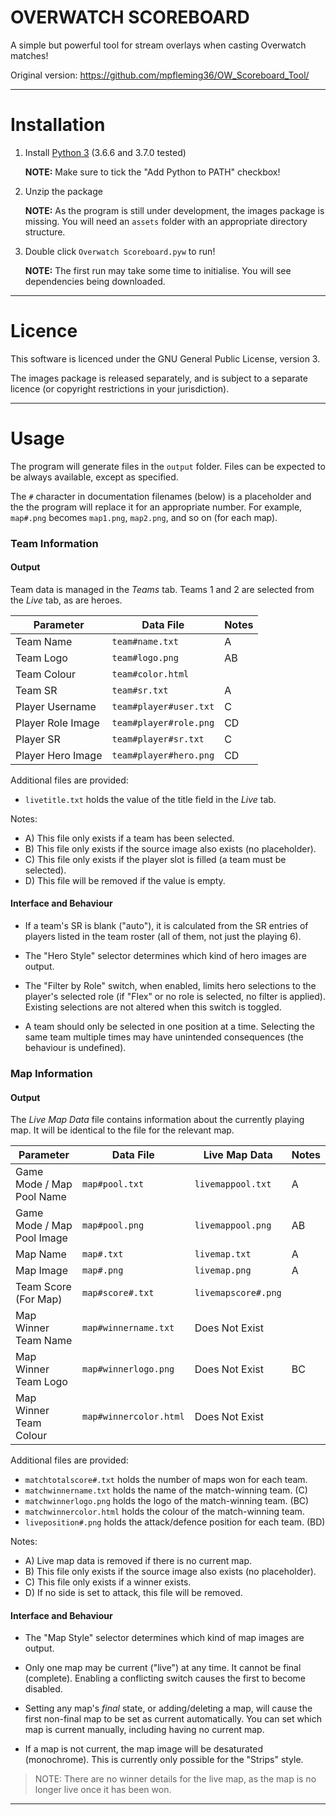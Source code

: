 # OVERWATCH SCOREBOARD

A simple but powerful tool for stream overlays when casting Overwatch matches!

Original version: <https://github.com/mpfleming36/OW_Scoreboard_Tool/>

---

# Installation

1.  Install [Python 3](https://python.org/downloads/) (3.6.6 and 3.7.0 tested)

    **NOTE:** Make sure to tick the "Add Python to PATH" checkbox!

2.  Unzip the package

    **NOTE:** As the program is still under development, the images package is
    missing. You will need an `assets` folder with an appropriate directory
    structure.

3.  Double click `Overwatch Scoreboard.pyw` to run!

    **NOTE:** The first run may take some time to initialise.
    You will see dependencies being downloaded.

---

# Licence

This software is licenced under the GNU General Public License, version 3.

The images package is released separately, and is subject to a separate licence
(or copyright restrictions in your jurisdiction).

---

# Usage

The program will generate files in the `output` folder. Files can be expected
to be always available, except as specified.

The `#` character in documentation filenames (below) is a placeholder and the
the program will replace it for an appropriate number. For example, `map#.png`
becomes `map1.png`, `map2.png`, and so on (for each map).


### Team Information

#### Output

Team data is managed in the *Teams* tab.
Teams 1 and 2 are selected from the *Live* tab, as are heroes.

| Parameter | Data File | Notes |
| --------- | --------- | ----- |
| Team Name | `team#name.txt` | A |
| Team Logo | `team#logo.png` | AB |
| Team Colour | `team#color.html` | |
| Team SR | `team#sr.txt` | A |
| Player Username | `team#player#user.txt` | C |
| Player Role Image | `team#player#role.png` | CD |
| Player SR | `team#player#sr.txt` | C |
| Player Hero Image | `team#player#hero.png` | CD |

Additional files are provided:

-   `livetitle.txt` holds the value of the title field in the *Live* tab.

Notes:

-   A) This file only exists if a team has been selected.
-   B) This file only exists if the source image also exists (no placeholder).
-   C) This file only exists if the player slot is filled (a team must be selected).
-   D) This file will be removed if the value is empty.

#### Interface and Behaviour

-   If a team's SR is blank ("auto"), it is calculated from the SR entries of
    players listed in the team roster (all of them, not just the playing 6).

-   The "Hero Style" selector determines which kind of hero images are output.

-   The "Filter by Role" switch, when enabled, limits hero selections to the
    player's selected role (if "Flex" or no role is selected, no filter is
    applied). Existing selections are not altered when this switch is toggled.

-   A team should only be selected in one position at a time. Selecting the
    same team multiple times may have unintended consequences (the behaviour is
    undefined).

### Map Information

#### Output

The *Live Map Data* file contains information about the currently playing map.
It will be identical to the file for the relevant map.

| Parameter | Data File | Live Map Data | Notes |
| --------- | --------- | ------------- | ----- |
| Game Mode / Map Pool Name | `map#pool.txt` | `livemappool.txt` | A |
| Game Mode / Map Pool Image | `map#pool.png` | `livemappool.png` | AB |
| Map Name  | `map#.txt` | `livemap.txt` | A |
| Map Image | `map#.png` | `livemap.png` | A |
| Team Score (For Map) | `map#score#.txt` | `livemapscore#.png` | |
| Map Winner Team Name | `map#winnername.txt` | Does Not Exist | |
| Map Winner Team Logo | `map#winnerlogo.png` | Does Not Exist | BC |
| Map Winner Team Colour | `map#winnercolor.html` | Does Not Exist | ||

Additional files are provided:

-   `matchtotalscore#.txt` holds the number of maps won for each team.
-   `matchwinnername.txt` holds the name of the match-winning team. (C)
-   `matchwinnerlogo.png` holds the logo of the match-winning team. (BC)
-   `matchwinnercolor.html` holds the colour of the match-winning team.
-   `liveposition#.png` holds the attack/defence position for each team. (BD)

Notes:
-   A) Live map data is removed if there is no current map.
-   B) This file only exists if the source image also exists (no placeholder).
-   C) This file only exists if a winner exists.
-   D) If no side is set to attack, this file will be removed.


#### Interface and Behaviour

-   The "Map Style" selector determines which kind of map images are output.

-   Only one map may be current ("live") at any time. It cannot be final
    (complete). Enabling a conflicting switch causes the first to become
    disabled.

-   Setting any map's *final* state, or adding/deleting a map, will cause the
    first non-final map to be set as current automatically. You can set which
    map is current manually, including having no current map.

-   If a map is not current, the map image will be desaturated (monochrome).
    This is currently only possible for the "Strips" style.

> NOTE: There are no winner details for the live map, as the map is no longer
> live once it has been won.

---
